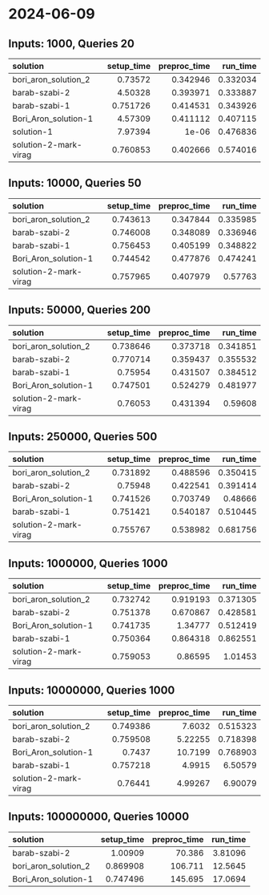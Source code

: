 # 2024-06-09

## Inputs: 1000, Queries 20

| solution              |   setup_time |   preproc_time |   run_time |
|:----------------------|-------------:|---------------:|-----------:|
| bori_aron_solution_2  |     0.73572  |       0.342946 |   0.332034 |
| barab-szabi-2         |     4.50328  |       0.393971 |   0.333887 |
| barab-szabi-1         |     0.751726 |       0.414531 |   0.343926 |
| Bori_Aron_solution-1  |     4.57309  |       0.411112 |   0.407115 |
| solution-1            |     7.97394  |       1e-06    |   0.476836 |
| solution-2-mark-virag |     0.760853 |       0.402666 |   0.574016 |

## Inputs: 10000, Queries 50

| solution              |   setup_time |   preproc_time |   run_time |
|:----------------------|-------------:|---------------:|-----------:|
| bori_aron_solution_2  |     0.743613 |       0.347844 |   0.335985 |
| barab-szabi-2         |     0.746008 |       0.348089 |   0.336946 |
| barab-szabi-1         |     0.756453 |       0.405199 |   0.348822 |
| Bori_Aron_solution-1  |     0.744542 |       0.477876 |   0.474241 |
| solution-2-mark-virag |     0.757965 |       0.407979 |   0.57763  |

## Inputs: 50000, Queries 200

| solution              |   setup_time |   preproc_time |   run_time |
|:----------------------|-------------:|---------------:|-----------:|
| bori_aron_solution_2  |     0.738646 |       0.373718 |   0.341851 |
| barab-szabi-2         |     0.770714 |       0.359437 |   0.355532 |
| barab-szabi-1         |     0.75954  |       0.431507 |   0.384512 |
| Bori_Aron_solution-1  |     0.747501 |       0.524279 |   0.481977 |
| solution-2-mark-virag |     0.76053  |       0.431394 |   0.59608  |

## Inputs: 250000, Queries 500

| solution              |   setup_time |   preproc_time |   run_time |
|:----------------------|-------------:|---------------:|-----------:|
| bori_aron_solution_2  |     0.731892 |       0.488596 |   0.350415 |
| barab-szabi-2         |     0.75948  |       0.422541 |   0.391414 |
| Bori_Aron_solution-1  |     0.741526 |       0.703749 |   0.48666  |
| barab-szabi-1         |     0.751421 |       0.540187 |   0.510445 |
| solution-2-mark-virag |     0.755767 |       0.538982 |   0.681756 |

## Inputs: 1000000, Queries 1000

| solution              |   setup_time |   preproc_time |   run_time |
|:----------------------|-------------:|---------------:|-----------:|
| bori_aron_solution_2  |     0.732742 |       0.919193 |   0.371305 |
| barab-szabi-2         |     0.751378 |       0.670867 |   0.428581 |
| Bori_Aron_solution-1  |     0.741735 |       1.34777  |   0.512419 |
| barab-szabi-1         |     0.750364 |       0.864318 |   0.862551 |
| solution-2-mark-virag |     0.759053 |       0.86595  |   1.01453  |

## Inputs: 10000000, Queries 1000

| solution              |   setup_time |   preproc_time |   run_time |
|:----------------------|-------------:|---------------:|-----------:|
| bori_aron_solution_2  |     0.749386 |        7.6032  |   0.515323 |
| barab-szabi-2         |     0.759508 |        5.22255 |   0.718398 |
| Bori_Aron_solution-1  |     0.7437   |       10.7199  |   0.768903 |
| barab-szabi-1         |     0.757218 |        4.9915  |   6.50579  |
| solution-2-mark-virag |     0.76441  |        4.99267 |   6.90079  |

## Inputs: 100000000, Queries 10000

| solution             |   setup_time |   preproc_time |   run_time |
|:---------------------|-------------:|---------------:|-----------:|
| barab-szabi-2        |     1.00909  |         70.386 |    3.81096 |
| bori_aron_solution_2 |     0.869908 |        106.711 |   12.5645  |
| Bori_Aron_solution-1 |     0.747496 |        145.695 |   17.0694  |